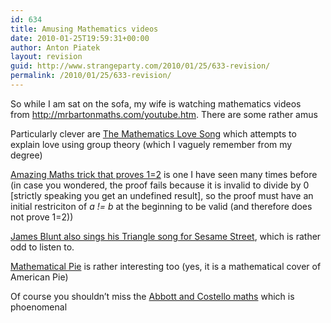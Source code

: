 ```yaml
---
id: 634
title: Amusing Mathematics videos
date: 2010-01-25T19:59:31+00:00
author: Anton Piatek
layout: revision
guid: http://www.strangeparty.com/2010/01/25/633-revision/
permalink: /2010/01/25/633-revision/
---
```

So while I am sat on the sofa, my wife is watching mathematics videos from <http://mrbartonmaths.com/youtube.htm>. There are some rather amus

Particularly clever are [The Mathematics Love Song](http://www.youtube.com/watch?v=Vba9eV8RS6M&feature=player_embedded) which attempts to explain love using group theory (which I vaguely remember from my degree)

[Amazing Maths trick that proves 1=2](http://www.youtube.com/watch?v=RkSow7FtWmA&feature=player_embedded) is one I have seen many times before  
(in case you wondered, the proof fails because it is invalid to divide by 0 [strictly speaking you get an undefined result], so the proof must have an initial restriciton of _a != b_ at the beginning to be valid (and therefore does not prove 1=2))

[James Blunt also sings his Triangle song for Sesame Street](http://www.youtube.com/watch?v=o2Z6tDSb6c8&feature=player_embedded), which is rather odd to listen to.

[Mathematical Pie](http://www.youtube.com/watch?v=hJJJmQojcLM&feature=player_embedded) is rather interesting too (yes, it is a mathematical cover of American Pie)

Of course you shouldn&#8217;t miss the [Abbott and Costello maths](http://www.youtube.com/watch?v=omyUncKI7oU&feature=player_embedded) which is phoenomenal